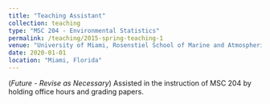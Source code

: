 ```yaml
---
title: "Teaching Assistant"
collection: teaching
type: "MSC 204 - Environmental Statistics"
permalink: /teaching/2015-spring-teaching-1
venue: "University of Miami, Rosenstiel School of Marine and Atmospheric Science"
date: 2020-01-01
location: "Miami, Florida"
---
```


(*Future - Revise as Necessary*)
Assisted in the instruction of MSC 204 by holding office hours and grading papers.
